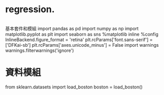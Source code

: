 # regression.

```python


```




 基本套件和模組
import pandas as pd
import numpy as np
import matplotlib.pyplot as plt
import seaborn as sns
%matplotlib inline
%config InlineBackend.figure_format = 'retina'
plt.rcParams['font.sans-serif'] = ['DFKai-sb'] 
plt.rcParams['axes.unicode_minus'] = False
import warnings
warnings.filterwarnings('ignore')
# 資料模組
from sklearn.datasets import load_boston
boston = load_boston()

```python


```


```python


```


```python


```


```python


```


```python


```


```python


```


```python


```


```python


```


```python


```


```python


```


```python


```


```python


```


```python


```


```python


```


```python


```
